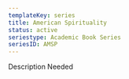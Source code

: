 ```yaml
---
templateKey: series
title: American Spirituality
status: active
seriestype: Academic Book Series
seriesID: AMSP
---
```

Description Needed